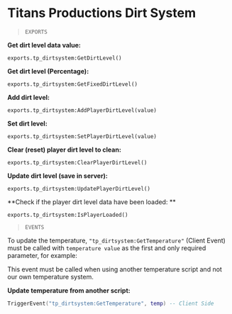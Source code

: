 # Titans Productions Dirt System

> `EXPORTS`

**Get dirt level data value:**

`exports.tp_dirtsystem:GetDirtLevel()`

**Get dirt level (Percentage):**

`exports.tp_dirtsystem:GetFixedDirtLevel()`

**Add dirt level:**

`exports.tp_dirtsystem:AddPlayerDirtLevel(value)`

**Set dirt level:**

`exports.tp_dirtsystem:SetPlayerDirtLevel(value)`

**Clear (reset) player dirt level to clean:**

`exports.tp_dirtsystem:ClearPlayerDirtLevel()`

**Update dirt level (save in server):**

`exports.tp_dirtsystem:UpdatePlayerDirtLevel()`


**Check if the player dirt level data have been loaded: **

`exports.tp_dirtsystem:IsPlayerLoaded()`

> `EVENTS`

To update the temperature, `"tp_dirtsystem:GetTemperature"` (Client Event) must be called with `temperature value` as the first and only required parameter, for example: 

This event must be called when using another temperature script and not our own temperature system.

**Update temperature from another script:**

```lua
TriggerEvent("tp_dirtsystem:GetTemperature", temp) -- Client Side
```
